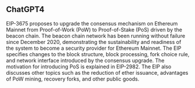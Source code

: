## ChatGPT4

EIP-3675 proposes to upgrade the consensus mechanism on Ethereum Mainnet from Proof-of-Work (PoW) to Proof-of-Stake (PoS) driven by the beacon chain. The beacon chain network has been running without failure since December 2020, demonstrating the sustainability and readiness of the system to become a security provider for Ethereum Mainnet. The EIP specifies changes to the block structure, block processing, fork choice rule, and network interface introduced by the consensus upgrade. The motivation for introducing PoS is explained in EIP-2982. The EIP also discusses other topics such as the reduction of ether issuance, advantages of PoW mining, recovery forks, and other public goods.
